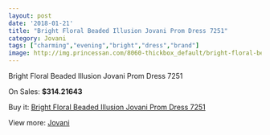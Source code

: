 ```yaml
---
layout: post
date: '2018-01-21'
title: "Bright Floral Beaded Illusion Jovani Prom Dress 7251"
category: Jovani
tags: ["charming","evening","bright","dress","brand"]
image: http://img.princessan.com/8060-thickbox_default/bright-floral-beaded-illusion-jovani-prom-dress-7251.jpg
---
```

Bright Floral Beaded Illusion Jovani Prom Dress 7251

On Sales: **$314.21643**
<a href="https://www.princessan.com/en/jovani/3551-bright-floral-beaded-illusion-jovani-prom-dress-7251.html"><amp-img layout="responsive" width="600" height="600" src="//img.princessan.com/8060-thickbox_default/bright-floral-beaded-illusion-jovani-prom-dress-7251.jpg" alt="Bright Floral Beaded Illusion Jovani Prom Dress 7251 0" /></a>
<a href="https://www.princessan.com/en/jovani/3551-bright-floral-beaded-illusion-jovani-prom-dress-7251.html"><amp-img layout="responsive" width="600" height="600" src="//img.princessan.com/8061-thickbox_default/bright-floral-beaded-illusion-jovani-prom-dress-7251.jpg" alt="Bright Floral Beaded Illusion Jovani Prom Dress 7251 1" /></a>

Buy it: [Bright Floral Beaded Illusion Jovani Prom Dress 7251](https://www.princessan.com/en/jovani/3551-bright-floral-beaded-illusion-jovani-prom-dress-7251.html "Bright Floral Beaded Illusion Jovani Prom Dress 7251")

View more: [Jovani](https://www.princessan.com/en/26-jovani "Jovani")